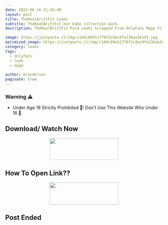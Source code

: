 ```yaml
---
date: 2023-06-16 21:45:40
layout: post
title: TheRealBrittFit Leaks
subtitle: TheRealBrittFit hot babe collection pack.
description: TheRealBrittFit Paid Leaks Scrapped From OnlyFans Mega File.

image: https://justpaste.it/img/c18dc89e51770f2cdac9fe236aa3e1d3.jpg
optimized_image: https://justpaste.it/img/c18dc89e51770f2cdac9fe236aa3e1d3.jpg
category: leaks
tags:
  - onlyfans
  - leak
  - mega
 
author: mranderson
paginate: true
---
```


### Warning ⚠️

- Under Age 18 Strictly Prohibited 🚫! Don't Use This Website Who Under 18 🥵. 

<!--page-->

## Download/ Watch Now 

<p align="center"><a href="https://m.easysky.in/GVWmv"><img src="https://img.shields.io/badge/Mega-File-black?&style=for-the-badge&logo=mega" width="220" height="70.45"></a></p>


## How To Open Link??

<p align="center"><a href="https://t.me/HowToRedirect/9"><img src="https://img.shields.io/badge/HowToOpen-Link-black?&style=for-the-badge&logo=telegram" width="220" height="70.45"></a></p>

## Post Ended